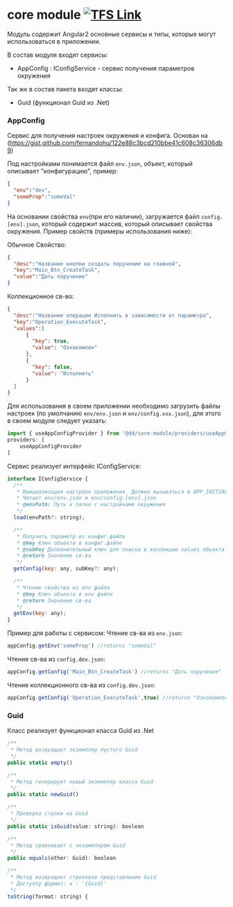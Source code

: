# core module [![TFS Link](http://ddsm-tfs01:8080/tfs/_static/tfs/12/_content/repository-git.png)](http://ddsm-tfs01:8080/tfs/TFS_DPR/SDU_DDMWeb/_git/core-module)

Модуль содержит Angular2 основные сервисы и типы, которые могут использоваться в приложении.

В состав модуля входят сервисы:
 - AppConfig : IConfigService - сервис получения параметров окружения

Так жк в состав пакета входят классы:
  - Guid (функционал Guid из .Net)

### AppConfig
Сервис для получения настроек окружения и конфига. Основан на (https://gist.github.com/fernandohu/122e88c3bcd210bbe41c608c36306db9)

Под настройками понимается файл `env.json`, объект, который описывает "конфигурацию", пример:
```json
{
  "env":"dev",
  "someProp":"someVal"
}
```

На основании свойства `env`(при его наличии), загружается файл `config.[env].json`, который содержит массив, который описывает свойства окружения. Пример свойств (примеры использования ниже):

Обычное Свойство:
```json
{
  "desc":"Название кнопки создать поручение на главной",
  "key":"Main_Btn_CreateTask",
  "value":"Дать поручение"
}
```
 Коллекционное св-во:
```json
{
  "desc":"Название операции Исполнить в зависимости от параметра",
  "key":"Operation_ExecuteTask",
  "values":[
      {
        "key": true,
        "value": "Ознакомлен"
      },
      {
        "key": false,
        "value": "Исполнить"
      }
  ]
}
```
Для использования в своем приложении необходимо загрузить файлы настроек (по умолчанию `env/env.json` и `env/config.xxx.json`), для этого в своем модуле следует указать:
```js
import { useAppConfigProvider } from '@dd/core-module/providers/useAppConfig.provider.ts';
providers: [
    useAppConfigProvider
]
```

Сервис реализует интерфейс IConfigService:
```js
interface IConfigService {
  /**
   * Инициализация настроек приложения. Должен вызываться в APP_INITIALIZER
   * Читает env/env.json и env/config.[env].json
   * @envPath: Путь к папке с настройками окружения
   */
  load(envPath?: string);

  /**
   * Получить параметр из конфиг.файла
   * @key Ключ объекта в конфиг.файле
   * @subKey Дополнительный ключ для поиска в коллекции values обьекта с ключом key
   * @return Значение св-ва
   */
  getConfig(key: any, subKey?: any);

  /**
   * Чтение свойства из env файла
   * @key Ключ объекта в env файле
   * @return Значение св-ва
   */
  getEnv(key: any);
}

```

Пример для работы с сервисом:
Чтение св-ва из `env.json`:
```js
appConfig.getEnv('someProp') //returns "someVal"
```
Чтение св-ва из `config.dev.json`:
```js
appConfig.getConfig('Main_Btn_CreateTask') //returns "Дать поручение"
```
Чтение коллекционного св-ва из `config.dev.json`:
```js
appConfig.getConfig('Operation_ExecuteTask',true) //returns "Ознакомлен"
```
### Guid

Класс реализует функционал класса Guid из .Net

```javascript
/**
 * Метод возвращает экземпляр пустого Guid
 */
public static empty()

/**
 * Метод генерирует новый экземпляр класса Guid
 */
public static newGuid()

/**
 * Проверка строки на Guid
 */
public static isGuid(value: string): boolean

/**
 * Метод сравнивает с экзампляром Guid
 */
public equals(other: Guid): boolean

/**
 * Метод возвращает строковое представление Guid
 * Доступty формат: x - '{Guid}'
 */
toString(format: string) {
```
